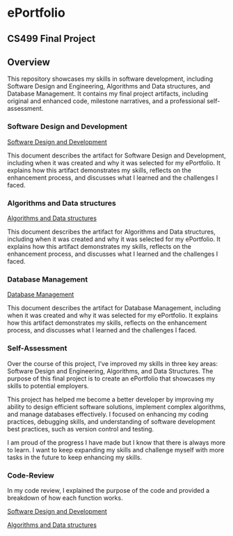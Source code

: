 # ePortfolio
## CS499 Final Project
## Overview
This repository showcases my skills in software development, including Software Design and Engineering, Algorithms and Data structures, and Database Management. It contains my final project artifacts, including original and enhanced code, milestone narratives, and a professional self-assessment.

### Software Design and Development
[Software Design and Development](Milestones/CS499%203-2%20Milestones%20two.docx)

This document describes the artifact for Software Design and Development, including when it was created and why it was selected for my ePortfolio. It explains how this artifact demonstrates my skills, reflects on the enhancement process, and discusses what I learned and the challenges I faced.

### Algorithms and Data structures
[Algorithms and Data structures](Milestones/CS499%204-2%20Milestones%20three.docx)

This document describes the artifact for Algorithms and Data structures, including when it was created and why it was selected for my ePortfolio. It explains how this artifact demonstrates my skills, reflects on the enhancement process, and discusses what I learned and the challenges I faced.

### Database Management
[Database Management](Milestones/CS499%205-2%20Milestones%20four.docx)

This document describes the artifact for Database Management, including when it was created and why it was selected for my ePortfolio. It explains how this artifact demonstrates my skills, reflects on the enhancement process, and discusses what I learned and the challenges I faced.

### Self-Assessment
Over the course of this project, I’ve improved my skills in three key areas: Software Design and Engineering, Algorithms, and Data Structures. The purpose of this final project is to create an ePortfolio that showcases my skills to potential employers.

This project has helped me become a better developer by improving my ability to design efficient software solutions, implement complex algorithms, and manage databases effectively. I focused on enhancing my coding practices, debugging skills, and understanding of software development best practices, such as version control and testing.

I am proud of the progress I have made but I know that there is always more to learn. I want to keep expanding my skills and challenge myself with more tasks in the future to keep enhancing my skills.

### Code-Review
In my code review, I explained the purpose of the code and provided a breakdown of how each function works.

[Software Design and Development](https://youtu.be/h7_GFofTpFQ)

[Algorithms and Data structures](https://youtu.be/HDiUwK4GRMI)

